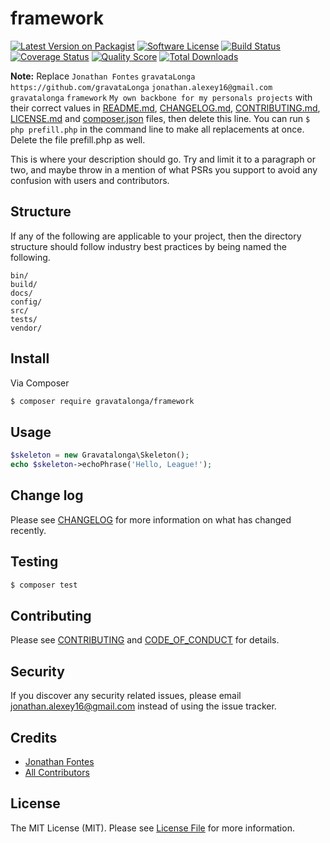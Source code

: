 # framework

[![Latest Version on Packagist][ico-version]][link-packagist]
[![Software License][ico-license]](LICENSE.md)
[![Build Status][ico-travis]][link-travis]
[![Coverage Status][ico-scrutinizer]][link-scrutinizer]
[![Quality Score][ico-code-quality]][link-code-quality]
[![Total Downloads][ico-downloads]][link-downloads]

**Note:** Replace ```Jonathan Fontes``` ```gravataLonga``` ```https://github.com/gravataLonga``` ```jonathan.alexey16@gmail.com``` ```gravatalonga``` ```framework``` ```My own backbone for my personals projects``` with their correct values in [README.md](README.md), [CHANGELOG.md](CHANGELOG.md), [CONTRIBUTING.md](CONTRIBUTING.md), [LICENSE.md](LICENSE.md) and [composer.json](composer.json) files, then delete this line. You can run `$ php prefill.php` in the command line to make all replacements at once. Delete the file prefill.php as well.

This is where your description should go. Try and limit it to a paragraph or two, and maybe throw in a mention of what
PSRs you support to avoid any confusion with users and contributors.

## Structure

If any of the following are applicable to your project, then the directory structure should follow industry best practices by being named the following.

```
bin/        
build/
docs/
config/
src/
tests/
vendor/
```


## Install

Via Composer

``` bash
$ composer require gravatalonga/framework
```

## Usage

``` php
$skeleton = new Gravatalonga\Skeleton();
echo $skeleton->echoPhrase('Hello, League!');
```

## Change log

Please see [CHANGELOG](CHANGELOG.md) for more information on what has changed recently.

## Testing

``` bash
$ composer test
```

## Contributing

Please see [CONTRIBUTING](CONTRIBUTING.md) and [CODE_OF_CONDUCT](CODE_OF_CONDUCT.md) for details.

## Security

If you discover any security related issues, please email jonathan.alexey16@gmail.com instead of using the issue tracker.

## Credits

- [Jonathan Fontes][link-author]
- [All Contributors][link-contributors]

## License

The MIT License (MIT). Please see [License File](LICENSE.md) for more information.

[ico-version]: https://img.shields.io/packagist/v/gravatalonga/framework.svg?style=flat-square
[ico-license]: https://img.shields.io/badge/license-MIT-brightgreen.svg?style=flat-square
[ico-travis]: https://img.shields.io/travis/gravatalonga/framework/master.svg?style=flat-square
[ico-scrutinizer]: https://img.shields.io/scrutinizer/coverage/g/gravatalonga/framework.svg?style=flat-square
[ico-code-quality]: https://img.shields.io/scrutinizer/g/gravatalonga/framework.svg?style=flat-square
[ico-downloads]: https://img.shields.io/packagist/dt/gravatalonga/framework.svg?style=flat-square

[link-packagist]: https://packagist.org/packages/gravatalonga/framework
[link-travis]: https://travis-ci.org/gravatalonga/framework
[link-scrutinizer]: https://scrutinizer-ci.com/g/gravatalonga/framework/code-structure
[link-code-quality]: https://scrutinizer-ci.com/g/gravatalonga/framework
[link-downloads]: https://packagist.org/packages/gravatalonga/framework
[link-author]: https://github.com/gravataLonga
[link-contributors]: ../../contributors
